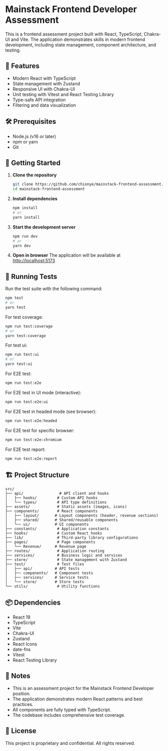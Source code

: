 <!-- @format -->

# Mainstack Frontend Developer Assessment

This is a frontend assessment project built with React, TypeScript, Chakra-UI and Vite. The application demonstrates skills in modern frontend development, including state management, component architecture, and testing.

## 🚀 Features

- Modern React with TypeScript
- State management with Zustand
- Responsive UI with Chakra-UI
- Unit testing with Vitest and React Testing Library
- Type-safe API integration
- Filtering and data visualization

## 🛠️ Prerequisites

- Node.js (v16 or later)
- npm or yarn
- Git

## 🚀 Getting Started

1. **Clone the repository**

   ```bash
   git clone https://github.com/chionye/mainstack-frontend-assessment.git
   cd mainstack-frontend-assessment
   ```

2. **Install dependencies**

   ```bash
   npm install
   # or
   yarn install
   ```

3. **Start the development server**

   ```bash
   npm run dev
   # or
   yarn dev
   ```

4. **Open in browser**
   The application will be available at [http://localhost:5173](http://localhost:5173)

## 🧪 Running Tests

Run the test suite with the following command:

```bash
npm test
# or
yarn test
```

For test coverage:

```bash
npm run test:coverage
# or
yarn test:coverage
```

For test ui:

```bash
npm run test:ui
# or
yarn test:ui
```

For E2E test:
```bash
npm run test:e2e
```

For E2E test in UI mode (interactive):
```bash
npm run test:e2e:ui
```

For E2E test in headed mode (see browser):
```bash
npm run test:e2e:headed
```

For E2E test for specific browser:
```bash
npm run test:e2e:chromium
```

For E2E test report:
```bash
npm run test:e2e:report
```

## 🏗️ Project Structure

```
src/
├── api/                # API client and hooks
│   ├── hooks/         # Custom API hooks
│   └── types/         # API type definitions
├── assets/            # Static assets (images, icons)
├── components/        # React components
│   ├── layout/       # Layout components (header, revenue sections)
│   ├── shared/       # Shared/reusable components
│   └── ui/           # UI components
├── constants/         # Application constants
├── hooks/             # Custom React hooks
├── lib/               # Third-party library configurations
├── pages/             # Page components
│   └── Revenue/      # Revenue page
├── routes/            # Application routing
├── services/          # Business logic and services
├── store/             # State management with Zustand
├── test/              # Test files
│   ├── api/          # API tests
│   ├── components/   # Component tests
│   ├── services/     # Service tests
│   └── store/        # Store tests
└── utils/             # Utility functions
```

## 📦 Dependencies

- React 19
- TypeScript
- Vite
- Chakra-UI
- Zustand
- React Icons
- date-fns
- Vitest
- React Testing Library

## 📝 Notes

- This is an assessment project for the Mainstack Frontend Developer position.
- The application demonstrates modern React patterns and best practices.
- All components are fully typed with TypeScript.
- The codebase includes comprehensive test coverage.

## 📄 License

This project is proprietary and confidential. All rights reserved.

